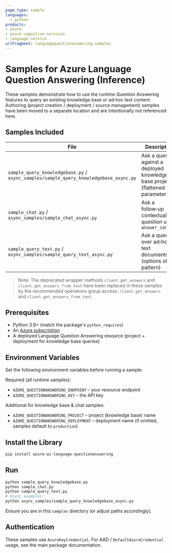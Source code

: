 ```yaml
---
page_type: sample
languages:
  - python
products:
- azure
- azure-cognitive-services
- language-service
urlFragment: languagequestionanswering-samples
---
```


# Samples for Azure Language Question Answering (Inference)

These samples demonstrate how to use the runtime Question Answering features to query an existing knowledge base
or ad‑hoc text content. Authoring (project creation / deployment / source management) samples have been moved
to a separate location and are intentionally not referenced here.

## Samples Included

| File | Description |
|------|-------------|
| `sample_query_knowledgebase.py` / `async_samples/sample_query_knowledgebase_async.py` | Ask a question against a deployed knowledge base project (flattened parameters) |
| `sample_chat.py` / `async_samples/sample_chat_async.py` | Ask a follow‑up contextual question using `answer_context` |
| `sample_query_text.py` / `async_samples/sample_query_text_async.py` | Ask a question over ad‑hoc text documents (options object pattern) |

> Note: The deprecated wrapper methods `client.get_answers` and `client.get_answers_from_text`
> have been replaced in these samples by the recommended operations group access:
> `client.get_answers` and `client.get_answers_from_text`.

## Prerequisites

- Python 3.9+ (match the package's `python_requires`)
- An [Azure subscription][azure_subscription]
- A deployed Language Question Answering resource (project + deployment for knowledge base queries)

## Environment Variables

Set the following environment variables before running a sample:

Required (all runtime samples):
- `AZURE_QUESTIONANSWERING_ENDPOINT` – your resource endpoint
- `AZURE_QUESTIONANSWERING_KEY` – the API key

Additional for knowledge base & chat samples:
- `AZURE_QUESTIONANSWERING_PROJECT` – project (knowledge base) name
- `AZURE_QUESTIONANSWERING_DEPLOYMENT` – deployment name (if omitted, samples default to `production`)

## Install the Library

```bash
pip install azure-ai-language-questionanswering
```

## Run

```bash
python sample_query_knowledgebase.py
python sample_chat.py
python sample_query_text.py
# Async examples:
python async_samples/sample_query_knowledgebase_async.py
```

Ensure you are in this `samples` directory (or adjust paths accordingly).

## Authentication

These samples use `AzureKeyCredential`. For AAD / `DefaultAzureCredential` usage, see the main package documentation.

[azure_subscription]: https://azure.microsoft.com/free/
[language_service]: https://ms.portal.azure.com/#create/Microsoft.CognitiveServicesTextAnalytics
